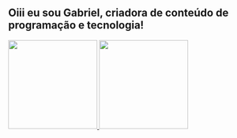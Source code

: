 ## Oiii eu sou Gabriel, criadora de conteúdo de programação e tecnologia!
<div style="display:inline-block" align="center">
  <a href="https://github.com/gabrielgv456">
  <img  height="180em" src="https://github-readme-stats.vercel.app/api?username=gabrielgv456&show_icons=true&theme=tokyonight&include_all_commits=true&count_private=true"/>
  <img height="180em" src="https://github-readme-stats.vercel.app/api/top-langs/?username=gabrielgv456&layout=compact&langs_count=7&theme=tokyonight"/>
</div>

